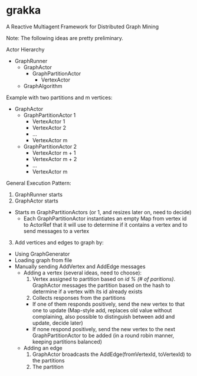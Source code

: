 grakka
======

A Reactive Multiagent Framework for Distributed Graph Mining

Note: The following ideas are pretty preliminary.

Actor Hierarchy
* GraphRunner
  * GraphActor
    * GraphPartitionActor
      * VertexActor 
  * GraphAlgorithm

Example with two partitions and m vertices:
* GraphActor
  * GraphPartitionActor 1
    * VertexActor 1
    * VertexActor 2
    * ... 
    * VertexActor m
  * GraphPartitionActor 2
    * VertexActor m + 1
    * VertexActor m + 2
    * ...
    * VertexActor m

General Execution Pattern:

1.  GraphRunner starts
2.  GraphActor starts
  * Starts m GraphPartitionActors (or 1, and resizes later on, need to decide)
    * Each GraphPartitionActor instantiates an empty Map from vertex id to ActorRef that it will use to determine if it contains a vertex and to send messages to a vertex
3.  Add vertices and edges to graph by:
  * Using GraphGenerator
  * Loading graph from file
  * Manually sending AddVertex and AddEdge messages
    * Adding a vertex (several ideas, need to choose):
      1. Vertex assigned to partition based on *id % (# of paritions)*. GraphActor messages the partition based on the hash to determine if a vertex with its id already exists
      2. Collects responses from the partitions
        * If one of them responds positively, send the new vertex to that one to update (Map-style add, replaces old value without complaining, also possible to distinguish between add and update, decide later)
        * If none respond positively, send the new vertex to the next GraphPartitionActor to be added (in a round robin manner, keeping partitions balanced)
    * Adding an edge 
      1. GraphActor broadcasts the AddEdge(fromVertexId, toVertexId) to the partitions
      2. The partition 
